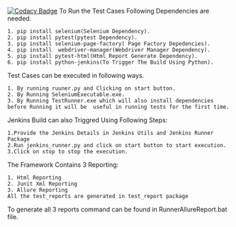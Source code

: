 [![Codacy Badge](https://app.codacy.com/project/badge/Grade/8fa910a99a7a496a8054fed2a1a8a9a4)](https://www.codacy.com/manual/lkumarra/PythonSelenium?utm_source=github.com&amp;utm_medium=referral&amp;utm_content=lkumarra/PythonSelenium&amp;utm_campaign=Badge_Grade)
To Run the Test Cases Following Dependencies are needed.

	1. pip install selenium(Selenium Dependency).
	2. pip install pytest(pytest Dependency).
	3. pip install selenium-page-factory( Page Factory Depedencies).
	4. pip install 	webdriver-manager(Webdriver Manager Dependency).
	5. pip install pytest-html(Html Report Generate Dependency). 
	6. pip install python-jenkins(To Trigger The Build Using Python).

Test Cases can be executed in following ways.

	1. By running ruuner.py and Clicking on start button.
	2. By Running SeleniumExecutable.exe.
	3. By Running TestRunner.exe which will also install dependencies before Running it will be  useful in running tests for the first time.
	
Jenkins Build can also Triggred Using Following Steps:

	1.Provide the Jenkins Details in Jenkins Utils and Jenkins Runner Package
	2.Run jenkins_runner.py and click on start button to start execution.
	3.Click on stop to stop the execution.
	
The Framework Contains 3 Reporting:

	1. Html Reporting
	2. Junit Xml Reporting
	3. Allure Reporting 
	All the test_reports are generated in test_report package

To generate all 3 reports command can be found in RunnerAllureReport.bat file.

